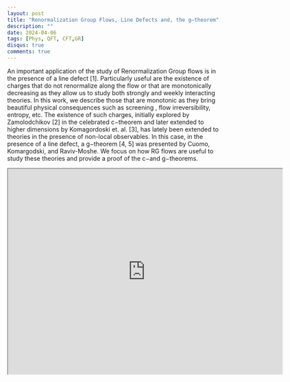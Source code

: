 ```yaml
---
layout: post
title: "Renormalization Group Flows, Line Defects and, the g−theorem"
description: ""
date: 2024-04-06
tags: [Phys, QFT, CFT,GR]
disqus: true
comments: true
---
```



An important application of the study of Renormalization Group flows is in the presence of
a line defect [1]. Particularly useful are the existence of charges that do not renormalize along
the flow or that are monotonically decreasing as they allow us to study both strongly and weekly
interacting theories. In this work, we describe those that are monotonic as they bring beautiful
physical consequences such as screening <!--more-->, flow irreversibility, entropy, etc. The existence of such
charges, initially explored by Zamolodchikov [2] in the celebrated c−theorem and later extended to
higher dimensions by Komagordoski et. al. [3], has lately been extended to theories in the presence
of non-local observables. In this case, in the presence of a line defect, a g−theorem [4, 5] was
presented by Cuomo, Komargodski, and Raviv-Moshe. We focus on how RG flows are useful to
study these theories and provide a proof of the c−and g−theorems.

<div style="margin:0 auto;text-align:center">

<iframe src="https://drive.google.com/file/d/1rT7QmvK8thI3WqH-w4S3xKg4Wpy4VjtY/preview" width="640" height="480" allow="autoplay"></iframe>
</div>